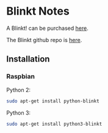 # Blinkt Notes

A Blinkt! can be purchased [here](https://shop.pimoroni.com/products/blinkt).

The Blinkt github repo is [here](https://github.com/pimoroni/blinkt).

## Installation

### Raspbian

Python 2:
```bash
sudo apt-get install python-blinkt
```

Python 3:
```bash
sudo apt-get install python3-blinkt
```


